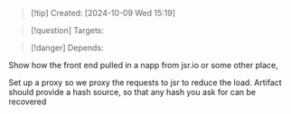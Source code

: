 
>[!tip] Created: [2024-10-09 Wed 15:19]

>[!question] Targets: 

>[!danger] Depends: 

Show how the front end pulled in a napp from jsr.io or some other place,

Set up a proxy so we proxy the requests to jsr to reduce the load.
Artifact should provide a hash source, so that any hash you ask for can be recovered